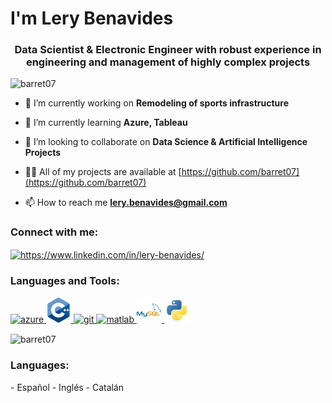 <h1 align="left">I'm Lery Benavides</h1>
<h3 align="center">Data Scientist & Electronic Engineer with robust experience in engineering and management of highly complex projects</h3>

<p align="left"> <img src="https://komarev.com/ghpvc/?username=barret07&label=Profile%20views&color=0e75b6&style=flat" alt="barret07" /> </p>

- 🔭 I’m currently working on **Remodeling of sports infrastructure**

- 🌱 I’m currently learning **Azure, Tableau**

- 👯 I’m looking to collaborate on **Data Science & Artificial Intelligence Projects**

- 👨‍💻 All of my projects are available at [https://github.com/barret07](https://github.com/barret07)

- 📫 How to reach me **lery.benavides@gmail.com**

<h3 align="left">Connect with me:</h3>
<p align="left">
<a href="https://linkedin.com/in/https://www.linkedin.com/in/lery-benavides/" target="blank"><img align="center" src="https://raw.githubusercontent.com/rahuldkjain/github-profile-readme-generator/master/src/images/icons/Social/linked-in-alt.svg" alt="https://www.linkedin.com/in/lery-benavides/" height="30" width="40" /></a>
</p>

<h3 align="left">Languages and Tools:</h3>
<p align="left"> <a href="https://azure.microsoft.com/en-in/" target="_blank" rel="noreferrer"> <img src="https://www.vectorlogo.zone/logos/microsoft_azure/microsoft_azure-icon.svg" alt="azure" width="40" height="40"/> </a> <a href="https://www.w3schools.com/cpp/" target="_blank" rel="noreferrer"> <img src="https://raw.githubusercontent.com/devicons/devicon/master/icons/cplusplus/cplusplus-original.svg" alt="cplusplus" width="40" height="40"/> </a> <a href="https://git-scm.com/" target="_blank" rel="noreferrer"> <img src="https://www.vectorlogo.zone/logos/git-scm/git-scm-icon.svg" alt="git" width="40" height="40"/> </a> <a href="https://www.mathworks.com/" target="_blank" rel="noreferrer"> <img src="https://upload.wikimedia.org/wikipedia/commons/2/21/Matlab_Logo.png" alt="matlab" width="40" height="40"/> </a> <a href="https://www.mysql.com/" target="_blank" rel="noreferrer"> <img src="https://raw.githubusercontent.com/devicons/devicon/master/icons/mysql/mysql-original-wordmark.svg" alt="mysql" width="40" height="40"/> </a> <a href="https://www.python.org" target="_blank" rel="noreferrer"> <img src="https://raw.githubusercontent.com/devicons/devicon/master/icons/python/python-original.svg" alt="python" width="40" height="40"/> </a> </p>

<p><img align="center" src="https://github-readme-stats.vercel.app/api/top-langs?username=barret07&show_icons=true&locale=en&layout=compact" alt="barret07" /></p>

<h3 align="left">Languages:</h3>
- Español
- Inglés
- Catalán
